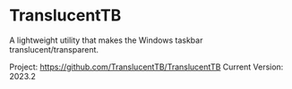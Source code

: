 # TranslucentTB

A lightweight utility that makes the Windows taskbar translucent/transparent.

Project: https://github.com/TranslucentTB/TranslucentTB
Current Version: 2023.2